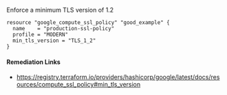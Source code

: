 
Enforce a minimum TLS version of 1.2

```hcl
resource "google_compute_ssl_policy" "good_example" {
  name    = "production-ssl-policy"
  profile = "MODERN"
  min_tls_version = "TLS_1_2"
}
```

#### Remediation Links
 - https://registry.terraform.io/providers/hashicorp/google/latest/docs/resources/compute_ssl_policy#min_tls_version
        